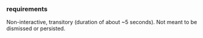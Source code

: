 


### requirements

Non-interactive, transitory (duration of about ~5 seconds).
Not meant to be dismissed or persisted.


